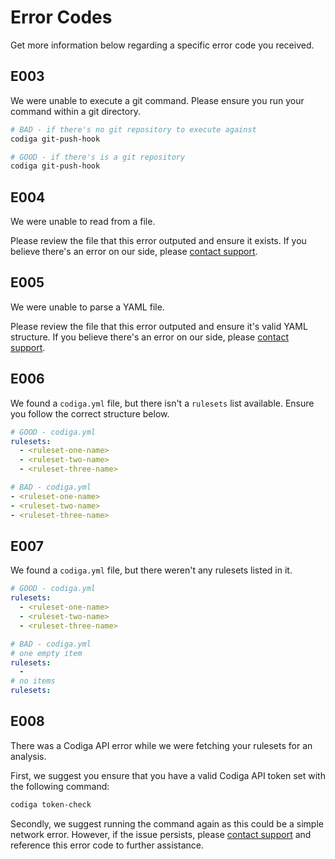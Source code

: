 # Error Codes

Get more information below regarding a specific error code you received.

## E003

We were unable to execute a git command. Please ensure you run your command within a git directory.

```bash
# BAD - if there's no git repository to execute against
codiga git-push-hook

# GOOD - if there's is a git repository
codiga git-push-hook
```

## E004

We were unable to read from a file.

Please review the file that this error outputed and ensure it exists. If you believe there's an error on our side, please [contact support](https://app.codiga.io/support).

## E005

We were unable to parse a YAML file.

Please review the file that this error outputed and ensure it's valid YAML structure. If you believe there's an error on our side, please [contact support](https://app.codiga.io/support).

## E006

We found a `codiga.yml` file, but there isn't a `rulesets` list available. Ensure you follow the correct structure below.

```yaml
# GOOD - codiga.yml
rulesets:
  - <ruleset-one-name>
  - <ruleset-two-name>
  - <ruleset-three-name>
```

```yaml
# BAD - codiga.yml
- <ruleset-one-name>
- <ruleset-two-name>
- <ruleset-three-name>
```

## E007

We found a `codiga.yml` file, but there weren't any rulesets listed in it.

```yaml
# GOOD - codiga.yml
rulesets:
  - <ruleset-one-name>
  - <ruleset-two-name>
  - <ruleset-three-name>
```

```yaml
# BAD - codiga.yml
# one empty item
rulesets:
  -
# no items
rulesets:
```

## E008

There was a Codiga API error while we were fetching your rulesets for an analysis.

First, we suggest you ensure that you have a valid Codiga API token set with the following command:

```bash
codiga token-check
```

Secondly, we suggest running the command again as this could be a simple network error. However, if the issue persists, please [contact support](https://app.codiga.io/support) and reference this error code to further assistance.

